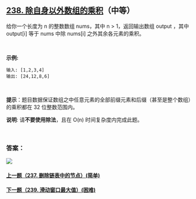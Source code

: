 ## [238. 除自身以外数组的乘积](https://leetcode-cn.com/problems/product-of-array-except-self/)（中等）

给你一个长度为 n 的整数数组 nums，其中 n > 1，返回输出数组 output ，其中 output[i] 等于 nums 中除 nums[i] 之外其余各元素的乘积。

<br/>

**示例:**

```
输入: [1,2,3,4]
输出: [24,12,8,6]
```

<br/>

**提示**：题目数据保证数组之中任意元素的全部前缀元素和后缀（甚至是整个数组）的乘积都在 32 位整数范围内。

**说明**: 请**不要使用除法**，且在 O(n) 时间复杂度内完成此题。

<br/>

### 答案：













![](https://img-blog.csdnimg.cn/20200807155236311.png)

#### [上一题（237. 删除链表中的节点）(简单)](https://github.com/sdwwld/leetCode/blob/master/src/main/java/com/wld/java/leetcode/leetCode0237.md)

#### [下一题（239. 滑动窗口最大值）(困难)](https://github.com/sdwwld/leetCode/blob/master/src/main/java/com/wld/java/leetcode/leetCode0239.md)